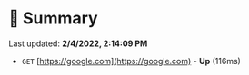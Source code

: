 # 📖 Summary
Last updated: **2/4/2022, 2:14:09 PM**

- `GET` [https://google.com](https://google.com) - **Up** (116ms)
